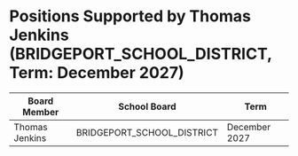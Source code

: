 # Positions Supported by Thomas Jenkins (BRIDGEPORT_SCHOOL_DISTRICT, Term: December 2027)

| Board Member | School Board | Term |
|--------------|--------------|------|
| Thomas Jenkins | BRIDGEPORT_SCHOOL_DISTRICT | December 2027 |

